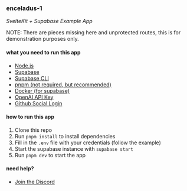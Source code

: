 ### enceladus-1
*SvelteKit + Supabase Example App*

NOTE: There are pieces missing here and unprotected routes, this is for demonstration purposes only.

#### what you need to run this app
- [Node.js](https://nodejs.org/en/download/)
- [Supabase](https://supabase.io/docs/guides/with-sveltekit)
- [Supabase CLI](https://supabase.com/docs/guides/cli)
- [pnpm (not required, but recommended)](https://pnpm.io/installation)
- [Docker (for supabase)](https://docs.docker.com/get-docker/)
- [OpenAI API Key](https://platform.openai.com/docs/quickstart)
- [Github Social Login](https://supabase.com/docs/guides/auth/social-login/auth-github)

#### how to run this app
1. Clone this repo
2. Run `pnpm install` to install dependencies
3. Fill in the `.env` file with your credentials (follow the example)
4. Start the supabase instance with `supabase start`
5. Run `pnpm dev` to start the app

#### need help?
- [Join the Discord](https://discord.gg/q2eARhxwMV)